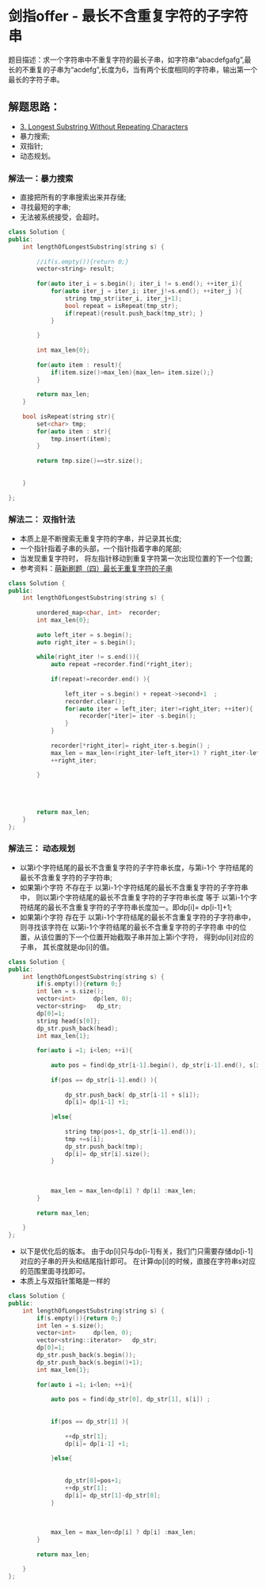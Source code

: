 # 剑指offer - 最长不含重复字符的子字符串
题目描述：求一个字符串中不重复字符的最长子串，如字符串“abacdefgafg”,最长的不重复的子串为“acdefg”,长度为6，当有两个长度相同的字符串，输出第一个最长的字符子串。


## 解题思路：
- [3. Longest Substring Without Repeating Characters](https://leetcode.com/problems/longest-substring-without-repeating-characters/)
- 暴力搜索;
- 双指针;
- 动态规划。

### 解法一：暴力搜索
- 直接把所有的字串搜索出来并存储;
- 寻找最短的字串;
- 无法被系统接受，会超时。

```c++
class Solution {
public:
    int lengthOfLongestSubstring(string s) {
        
        //if(s.empty()){return 0;}
        vector<string> result;
        
        for(auto iter_i = s.begin(); iter_i != s.end(); ++iter_i){
            for(auto iter_j = iter_i; iter_j!=s.end(); ++iter_j ){
                string tmp_str(iter_i, iter_j+1);
                bool repeat = isRepeat(tmp_str);
                if(repeat){result.push_back(tmp_str); }
            }
            
        }
        
        int max_len{0};
        
        for(auto item : result){
            if(item.size()>max_len){max_len= item.size();}
        }
        
        return max_len;
    }
    
    bool isRepeat(string str){
        set<char> tmp;
        for(auto item : str){
            tmp.insert(item);
        }
        
        return tmp.size()==str.size();
        
        
    }
    
};
```

### 解法二： 双指针法
- 本质上是不断搜索无重复字符的字串，并记录其长度;
- 一个指针指着子串的头部，一个指针指着字串的尾部;
- 当发现重复字符时， 将左指针移动到重复字符第一次出现位置的下一个位置;
- 参考资料：[萌新刷题（四）最长无重复字符的子串](https://zhuanlan.zhihu.com/p/27434341)

```c++
class Solution {
public:
    int lengthOfLongestSubstring(string s) {
        
        unordered_map<char, int>  recorder;
        int max_len{0};
        
        auto left_iter = s.begin();
        auto right_iter = s.begin();
        
        while(right_iter != s.end()){
            auto repeat =recorder.find(*right_iter);
            
            if(repeat!=recorder.end() ){
                
                left_iter = s.begin() + repeat->second+1  ;
                recorder.clear();
                for(auto iter = left_iter; iter!=right_iter; ++iter){
                    recorder[*iter]= iter -s.begin();
                }
            }
            
            recorder[*right_iter]= right_iter-s.begin() ;
            max_len = max_len<(right_iter-left_iter+1) ? right_iter-left_iter+1 :max_len;
            ++right_iter;
            
        }
        
        
        
        
        return max_len;
    }
};
```

### 解法三： 动态规划
- 以第i个字符结尾的最长不含重复字符的子字符串长度，与第i-1个 字符结尾的最长不含重复字符的子字符串;
- 如果第i个字符 不存在于 以第i-1个字符结尾的最长不含重复字符的子字符串中， 则以第i个字符结尾的最长不含重复字符的子字符串长度 等于 以第i-1个字符结尾的最长不含重复字符的子字符串长度加一。即dp[i]= dp[i-1]+1;
- 如果第i个字符 存在于 以第i-1个字符结尾的最长不含重复字符的子字符串中， 则寻找该字符在 以第i-1个字符结尾的最长不含重复字符的子字符串 中的位置，从该位置的下一个位置开始截取子串并加上第i个字符， 得到dp[i]对应的子串， 其长度就是dp[i]的值。

```c++
class Solution {
public:
    int lengthOfLongestSubstring(string s) {
        if(s.empty()){return 0;}
        int len = s.size();
        vector<int>     dp(len, 0);
        vector<string>   dp_str;
        dp[0]=1;
        string head{s[0]};
        dp_str.push_back(head);
        int max_len{1};
        
        for(auto i =1; i<len; ++i){
             
            auto pos = find(dp_str[i-1].begin(), dp_str[i-1].end(), s[i]) ;
            
            if(pos == dp_str[i-1].end() ){
                
                dp_str.push_back( dp_str[i-1] + s[i]);
                dp[i]= dp[i-1] +1;
                
            }else{
                
                string tmp(pos+1, dp_str[i-1].end());
                tmp +=s[i];
                dp_str.push_back(tmp);
                dp[i]= dp_str[i].size();
            }
            
            
            
            max_len = max_len<dp[i] ? dp[i] :max_len;
        }
        
        return max_len;
        
    }
};
```

- 以下是优化后的版本。 由于dp[i]只与dp[i-1]有关，我们门只需要存储dp[i-1]对应的子串的开头和结尾指针即可。 在计算dp[i]的时候，直接在字符串s对应的范围里面寻找即可。
- 本质上与双指针策略是一样的

```c++
class Solution {
public:
    int lengthOfLongestSubstring(string s) {
        if(s.empty()){return 0;}
        int len = s.size();
        vector<int>     dp(len, 0);
        vector<string::iterator>   dp_str;
        dp[0]=1;
        dp_str.push_back(s.begin());
        dp_str.push_back(s.begin()+1);
        int max_len{1};
        
        for(auto i =1; i<len; ++i){
             
            auto pos = find(dp_str[0], dp_str[1], s[i]) ;
           
            
            if(pos == dp_str[1] ){
                
                ++dp_str[1];
                dp[i]= dp[i-1] +1;
                
            }else{
                
                
                dp_str[0]=pos+1;
                ++dp_str[1];
                dp[i]= dp_str[1]-dp_str[0];
            }
            
             
            
            max_len = max_len<dp[i] ? dp[i] :max_len;
        }
        
        return max_len;
        
    }
};
```


